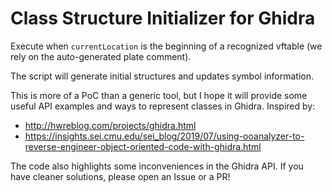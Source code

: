 Class Structure Initializer for Ghidra
======================================

Execute when `currentLocation` is the beginning of a recognized vftable (we rely on the auto-generated plate comment).

The script will generate initial structures and updates symbol information. 

This is more of a PoC than a generic tool, but I hope it will provide some useful API examples and ways to represent classes in Ghidra. Inspired by:

* http://hwreblog.com/projects/ghidra.html
* https://insights.sei.cmu.edu/sei_blog/2019/07/using-ooanalyzer-to-reverse-engineer-object-oriented-code-with-ghidra.html

The code also highlights some inconveniences in the Ghidra API. If you have cleaner solutions, please open an Issue or a PR!
